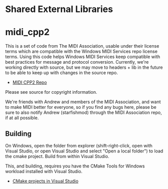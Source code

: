 # Shared External Libraries

# midi_cpp2

This is a set of code from The MIDI Association, usable under their license terms which are compatible with the Windows MIDI Services repo license terms. Using this code helps Windows MIDI Services keep compatible with best practices for message and protocol conversion. Currently, we're working directly with source, but we may move to headers + lib in the future to be able to keep up with changes in the source repo.

* [MIDI CPP2 Repo](https://github.com/midi-mma/midi_cpp2)

Please see source for copyright information.

We're friends with Andrew and members of the MIDI Association, and want to make MIDI better for everyone, so if you find any bugs here, please be sure to also notify Andrew (starfishmod) through the MIDI Association repo, if at all possible.

## Building

On Windows, open the folder from explorer (shift-right-click, open with Visual Studio, or open Visual Studio and select "Open a local folder") to load the cmake project. Build from within Visual Studio.

This, and building, requires you have the CMake Tools for Windows workload installed with Visual Studio.

* [CMake projects in Visual Studio](https://learn.microsoft.com/cpp/build/cmake-projects-in-visual-studio)

